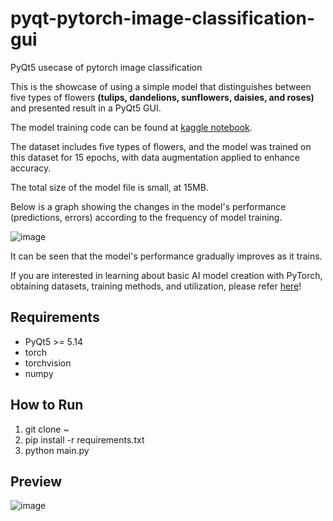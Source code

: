 # pyqt-pytorch-image-classification-gui
PyQt5 usecase of pytorch image classification

This is the showcase of using a simple model that distinguishes between five types of flowers <b>(tulips, dandelions, sunflowers, daisies, and roses)</b> and presented result in a PyQt5 GUI.

The model training code can be found at <a href="https://www.kaggle.com/code/yoonjunggyu/pytorch-image-classification">kaggle notebook</a>.

The dataset includes five types of flowers, and the model was trained on this dataset for 15 epochs, with data augmentation applied to enhance accuracy.

The total size of the model file is small, at 15MB.

Below is a graph showing the changes in the model's performance (predictions, errors) according to the frequency of model training.

![image](https://github.com/yjg30737/pyqt-pytorch-image-classification-gui/assets/55078043/44df6e02-b0d8-4b8d-87a0-ea77fc0167ae)

It can be seen that the model's performance gradually improves as it trains.

If you are interested in learning about basic AI model creation with PyTorch, obtaining datasets, training methods, and utilization, please refer <a href="https://github.com/yjg30737/pyqt-torch-cnn-cifar10-gui.git">here</a>!

## Requirements
* PyQt5 >= 5.14
* torch
* torchvision
* numpy

## How to Run
1. git clone ~
2. pip install -r requirements.txt
3. python main.py

## Preview
![image](https://github.com/yjg30737/pyqt-pytorch-image-classification-gui/assets/55078043/434dbff1-e56d-491b-9fc2-49df07f14f44)
